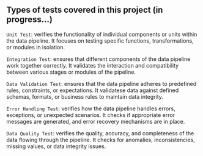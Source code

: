 ## Types of tests covered in this project (in progress...)

`Unit Test`: verifies the functionality of individual components or units within the data pipeline. It focuses on testing specific functions, transformations, or modules in isolation.

`Integration Test`: ensures that different components of the data pipeline work together correctly. It validates the interaction and compatibility between various stages or modules of the pipeline.

`Data Validation Test`: ensures that the data pipeline adheres to predefined rules, constraints, or expectations. It validatese data against defined schemas, formats, or business rules to maintain data integrity.

`Error Handling Test`: verifies how the data pipeline handles errors, exceptions, or unexpected scenarios. It checks if appropriate error messages are generated, and error recovery mechanisms are in place.

`Data Quality Test`: verifies the quality, accuracy, and completeness of the data flowing through the pipeline. It checks for anomalies, inconsistencies, missing values, or data integrity issues.

